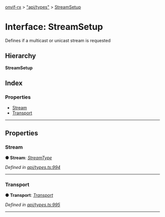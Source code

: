 [onvif-rx](../README.md) > ["api/types"](../modules/_api_types_.md) > [StreamSetup](../interfaces/_api_types_.streamsetup.md)

# Interface: StreamSetup

Defines if a multicast or unicast stream is requested

## Hierarchy

**StreamSetup**

## Index

### Properties

* [Stream](_api_types_.streamsetup.md#stream)
* [Transport](_api_types_.streamsetup.md#transport)

---

## Properties

<a id="stream"></a>

###  Stream

**● Stream**: *[StreamType](../enums/_api_types_.streamtype.md)*

*Defined in [api/types.ts:994](https://github.com/patrickmichalina/onvif-rx/blob/1596479/src/api/types.ts#L994)*

___
<a id="transport"></a>

###  Transport

**● Transport**: *[Transport](_api_types_.transport.md)*

*Defined in [api/types.ts:995](https://github.com/patrickmichalina/onvif-rx/blob/1596479/src/api/types.ts#L995)*

___

